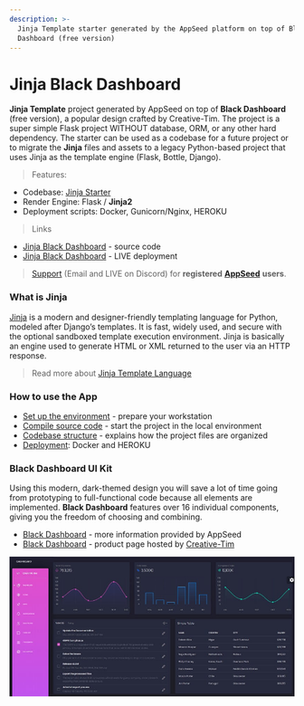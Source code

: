 ```yaml
---
description: >-
  Jinja Template starter generated by the AppSeed platform on top of Black
  Dashboard (free version)
---
```


# Jinja Black Dashboard

**Jinja Template** project generated by AppSeed on top of **Black Dashboard** \(free version\),  a popular design crafted by Creative-Tim. The project is a super simple Flask project WITHOUT database, ORM, or any other hard dependency. The starter can be used as a codebase for a future project or to migrate the **Jinja** files and assets to a legacy Python-based project that uses Jinja as the template engine \(Flask, Bottle, Django\).  

> Features:

* Codebase: [Jinja Starter](../../boilerplate-code/boilerplate-jinja.md)
* Render Engine: Flask / **Jinja2**
* Deployment scripts: Docker, Gunicorn/Nginx, HEROKU

> Links

* [Jinja Black Dashboard](https://github.com/app-generator/jinja-black-dashboard) - source code
* [Jinja Black Dashboard](https://jinja-black-dashboard.appseed-srv1.com/) - LIVE deployment 

> [Support](https://appseed.us/support) \(Email and LIVE on Discord\) for **registered** [**AppSeed**](https://appseed.us/) **users**.



### What is Jinja

[Jinja](https://jinja.palletsprojects.com/en/2.11.x/) is a modern and designer-friendly templating language for Python, modeled after Django’s templates. It is fast, widely used, and secure with the optional sandboxed template execution environment. Jinja is basically an engine used to generate HTML or XML returned to the user via an HTTP response. 

> Read more about [Jinja Template Language](../../content/what-is/jinja.md)



### How to use the App

* [Set up the environment](../../boilerplate-code/boilerplate-jinja.md#environment) - prepare your workstation
* [Compile source code](../../boilerplate-code/boilerplate-jinja.md#build-the-app) - start the project in the local environment
* [Codebase structure](../../boilerplate-code/boilerplate-jinja.md#codebase-structure) - explains how the project files are organized
* [Deployment](../../boilerplate-code/boilerplate-jinja.md#deployment): Docker and HEROKU 



### **Black Dashboard** UI Kit 

Using this modern, dark-themed design you will save a lot of time going from prototyping to full-functional code because all elements are implemented. **Black Dashboard** features over 16 individual components, giving you the freedom of choosing and combining. 

* [Black Dashboard](../../content/bootstrap-template/black-dashboard.md) - more information provided by AppSeed
* [Black Dashboard](https://bit.ly/2L0W6Z7) - product page hosted by [Creative-Tim](../../content/partners/creative-tim.md)

![Black Dashboard - Free Dashboard template.](../../.gitbook/assets/docs-black-dashboard-screen.jpg)

